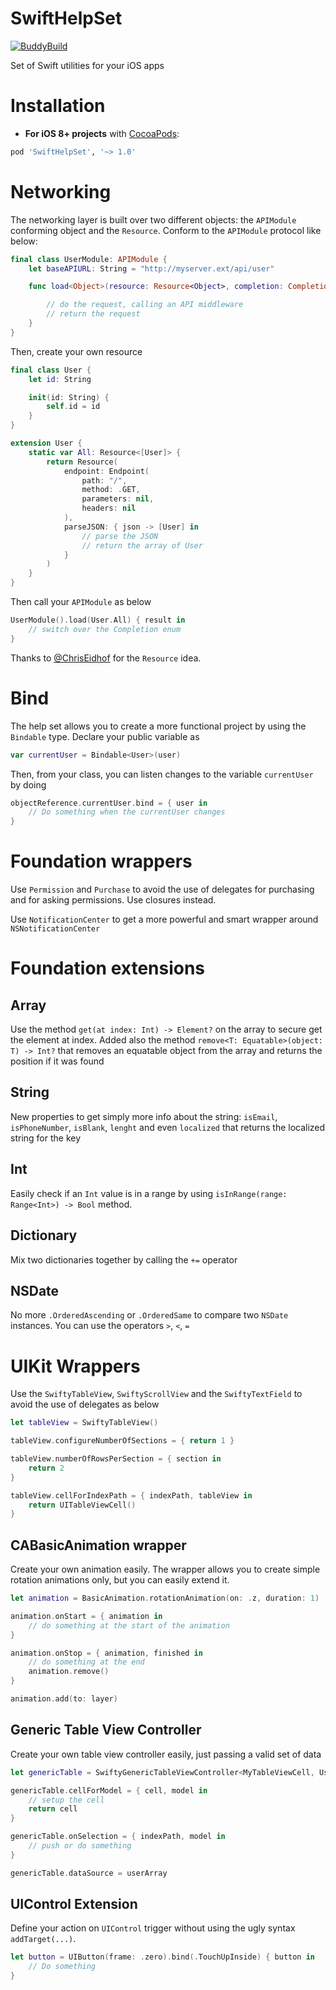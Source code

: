 # SwiftHelpSet

[![BuddyBuild](https://dashboard.buddybuild.com/api/statusImage?appID=57ab475fc5a84e0100f93dd2&branch=master&build=latest)](https://dashboard.buddybuild.com/apps/57ab475fc5a84e0100f93dd2/build/latest)

Set of Swift utilities for your iOS apps

# Installation

- **For iOS 8+ projects** with [CocoaPods](https://cocoapods.org):

```ruby
pod 'SwiftHelpSet', '~> 1.0'
```

# Networking

The networking layer is built over two different objects: the `APIModule` conforming object and the `Resource`.
Conform to the `APIModule` protocol like below:


```swift
final class UserModule: APIModule {
    let baseAPIURL: String = "http://myserver.ext/api/user"

    func load<Object>(resource: Resource<Object>, completion: Completion<Object, NSError> -> ()) -> NSURLSession {

        // do the request, calling an API middleware
        // return the request
    }
}
```

Then, create your own resource

```swift
final class User {
    let id: String

    init(id: String) {
        self.id = id
    }
}

extension User {
    static var All: Resource<[User]> {
        return Resource(
            endpoint: Endpoint(
                path: "/",
                method: .GET,
                parameters: nil,
                headers: nil
            ),
            parseJSON: { json -> [User] in
                // parse the JSON
                // return the array of User
            }
        )
    }
}
```

Then call your `APIModule` as below

```swift
UserModule().load(User.All) { result in
    // switch over the Completion enum
}
```

Thanks to [@ChrisEidhof](https://twitter.com/chriseidhof) for the `Resource` idea.


# Bind

The help set allows you to create a more functional project by using the `Bindable` type.
Declare your public variable as

```swift
var currentUser = Bindable<User>(user)
```

Then, from your class, you can listen changes to the variable `currentUser` by doing

```swift
objectReference.currentUser.bind = { user in
    // Do something when the currentUser changes
}
```

# Foundation wrappers

Use `Permission` and `Purchase` to avoid the use of delegates for purchasing and for asking permissions. Use closures instead.

Use `NotificationCenter` to get a more powerful and smart wrapper around `NSNotificationCenter`

# Foundation extensions

## Array

Use the method `get(at index: Int) -> Element?` on the array to secure get the element at index.
Added also the method `remove<T: Equatable>(object: T) -> Int?` that removes an equatable object from the array and returns the position if it was found

## String

New properties to get simply more info about the string: `isEmail`, `isPhoneNumber`, `isBlank`, `lenght` and even `localized` that returns the localized string for the key

## Int

Easily check if an `Int` value is in a range by using `isInRange(range: Range<Int>) -> Bool` method.

## Dictionary

Mix two dictionaries together by calling the `+=` operator

## NSDate

No more `.OrderedAscending` or `.OrderedSame` to compare two `NSDate` instances. You can use the operators `>`, `<`, `=`


# UIKit Wrappers

Use the `SwiftyTableView`, `SwiftyScrollView` and the `SwiftyTextField` to avoid the use of delegates as below

```swift
let tableView = SwiftyTableView()

tableView.configureNumberOfSections = { return 1 }

tableView.numberOfRowsPerSection = { section in
    return 2
}

tableView.cellForIndexPath = { indexPath, tableView in
    return UITableViewCell()
}
```


## CABasicAnimation wrapper

Create your own animation easily. The wrapper allows you to create simple rotation animations only, but you can easily extend it.

```swift
let animation = BasicAnimation.rotationAnimation(on: .z, duration: 1)

animation.onStart = { animation in
    // do something at the start of the animation
}

animation.onStop = { animation, finished in
    // do something at the end
    animation.remove()
}

animation.add(to: layer)
```

## Generic Table View Controller

Create your own table view controller easily, just passing a valid set of data

```swift
let genericTable = SwiftyGenericTableViewController<MyTableViewCell, User>()

genericTable.cellForModel = { cell, model in
    // setup the cell
    return cell
}

genericTable.onSelection = { indexPath, model in
    // push or do something
}

genericTable.dataSource = userArray
```

## UIControl Extension

Define your action on `UIControl` trigger without using the ugly syntax `addTarget(...)`.

```swift
let button = UIButton(frame: .zero).bind(.TouchUpInside) { button in
    // Do something
}
```
